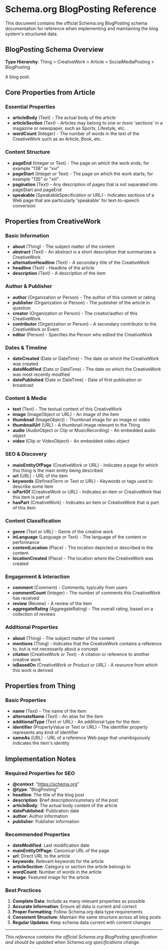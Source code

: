 # Schema.org BlogPosting Reference

This document contains the official Schema.org BlogPosting schema documentation for reference when implementing and maintaining the blog system's structured data.

## BlogPosting Schema Overview

**Type Hierarchy**: Thing > CreativeWork > Article > SocialMediaPosting > BlogPosting

A blog post.

## Core Properties from Article

### Essential Properties
- **articleBody** (Text) - The actual body of the article
- **articleSection** (Text) - Articles may belong to one or more 'sections' in a magazine or newspaper, such as Sports, Lifestyle, etc.
- **wordCount** (Integer) - The number of words in the text of the CreativeWork such as an Article, Book, etc.

### Content Structure
- **pageEnd** (Integer or Text) - The page on which the work ends; for example "138" or "xvi"
- **pageStart** (Integer or Text) - The page on which the work starts; for example "135" or "xiii"
- **pagination** (Text) - Any description of pages that is not separated into pageStart and pageEnd
- **speakable** (SpeakableSpecification or URL) - Indicates sections of a Web page that are particularly 'speakable' for text-to-speech conversion

## Properties from CreativeWork

### Basic Information
- **about** (Thing) - The subject matter of the content
- **abstract** (Text) - An abstract is a short description that summarizes a CreativeWork
- **alternativeHeadline** (Text) - A secondary title of the CreativeWork
- **headline** (Text) - Headline of the article
- **description** (Text) - A description of the item

### Author & Publisher
- **author** (Organization or Person) - The author of this content or rating
- **publisher** (Organization or Person) - The publisher of the article in question
- **creator** (Organization or Person) - The creator/author of this CreativeWork
- **contributor** (Organization or Person) - A secondary contributor to the CreativeWork or Event
- **editor** (Person) - Specifies the Person who edited the CreativeWork

### Dates & Timeline
- **dateCreated** (Date or DateTime) - The date on which the CreativeWork was created
- **dateModified** (Date or DateTime) - The date on which the CreativeWork was most recently modified
- **datePublished** (Date or DateTime) - Date of first publication or broadcast

### Content & Media
- **text** (Text) - The textual content of this CreativeWork
- **image** (ImageObject or URL) - An image of the item
- **thumbnail** (ImageObject) - Thumbnail image for an image or video
- **thumbnailUrl** (URL) - A thumbnail image relevant to the Thing
- **audio** (AudioObject or Clip or MusicRecording) - An embedded audio object
- **video** (Clip or VideoObject) - An embedded video object

### SEO & Discovery
- **mainEntityOfPage** (CreativeWork or URL) - Indicates a page for which this thing is the main entity being described
- **url** (URL) - URL of the item
- **keywords** (DefinedTerm or Text or URL) - Keywords or tags used to describe some item
- **isPartOf** (CreativeWork or URL) - Indicates an item or CreativeWork that this item is part of
- **hasPart** (CreativeWork) - Indicates an item or CreativeWork that is part of this item

### Content Classification
- **genre** (Text or URL) - Genre of the creative work
- **inLanguage** (Language or Text) - The language of the content or performance
- **contentLocation** (Place) - The location depicted or described in the content
- **locationCreated** (Place) - The location where the CreativeWork was created

### Engagement & Interaction
- **comment** (Comment) - Comments, typically from users
- **commentCount** (Integer) - The number of comments this CreativeWork has received
- **review** (Review) - A review of the item
- **aggregateRating** (AggregateRating) - The overall rating, based on a collection of reviews

### Additional Properties
- **about** (Thing) - The subject matter of the content
- **mentions** (Thing) - Indicates that the CreativeWork contains a reference to, but is not necessarily about a concept
- **citation** (CreativeWork or Text) - A citation or reference to another creative work
- **isBasedOn** (CreativeWork or Product or URL) - A resource from which this work is derived

## Properties from Thing

### Basic Properties
- **name** (Text) - The name of the item
- **alternateName** (Text) - An alias for the item
- **additionalType** (Text or URL) - An additional type for the item
- **identifier** (PropertyValue or Text or URL) - The identifier property represents any kind of identifier
- **sameAs** (URL) - URL of a reference Web page that unambiguously indicates the item's identity

## Implementation Notes

### Required Properties for SEO
- **@context**: "https://schema.org"
- **@type**: "BlogPosting"
- **headline**: The title of the blog post
- **description**: Brief description/summary of the post
- **articleBody**: The actual body content of the article
- **datePublished**: Publication date
- **author**: Author information
- **publisher**: Publisher information

### Recommended Properties
- **dateModified**: Last modification date
- **mainEntityOfPage**: Canonical URL of the page
- **url**: Direct URL to the article
- **keywords**: Relevant keywords for the article
- **articleSection**: Category or section the article belongs to
- **wordCount**: Number of words in the article
- **image**: Featured image for the article

### Best Practices
1. **Complete Data**: Include as many relevant properties as possible
2. **Accurate Information**: Ensure all data is current and correct
3. **Proper Formatting**: Follow Schema.org data type requirements
4. **Consistent Structure**: Maintain the same structure across all blog posts
5. **Regular Updates**: Keep schema data current with content changes

---

*This reference contains the official Schema.org BlogPosting specification and should be updated when Schema.org specifications change.*
